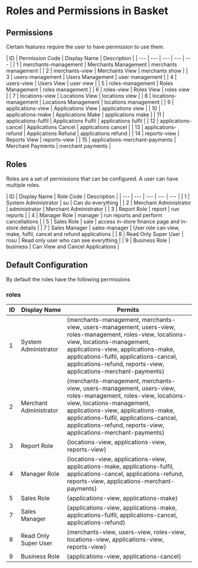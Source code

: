# Roles and Permissions in Basket

## Permissions

Certain features require the user to have permission to use them.

| ID | Permission Code | Display Name | Description |
| --- | --- | --- | --- | --- |
| 1	| merchants-management |	Merchants Management |	merchants management |
| 2 | merchants-view |	Merchants View |	merchants show |
| 3	| users-management |	Users Management |	user management |
| 4	| users-view |	Users View |	user view |
| 5	| roles-management |	Roles Management |	roles management |
| 6	| roles-view |	Roles View |	roles view |
| 7	| locations-view |	Locations View |	locations view |
| 8	| locations-management |	Locations Management |	locations management |
| 9 | applications-view |	Applications View |	applications view |
| 10 | applications-make |	Applications Make |	applications make |
| 11 | applications-fulfil |	Applications Fulfil |	applications fulfil |
| 12 | applications-cancel |	Applications Cancel |	applications cancel |
| 13 | applications-refund |	Applications Refund |	applications refund |
| 14 | reports-view |	Reports View | reports-view |
| 15 | applications-merchant-payments |	Merchant Payments | merchant payments |


## Roles

Roles are a set of permissions that can be configured. A user can have multiple roles.

| ID | Display Name | Role Code | Description |
| --- | --- | --- | --- | --- |
| 1 |	System Administrator |	su |	Can do everything |
| 2 |	Merchant Administrator |	administrator |	Merchant Administrator |
| 3 |	Report Role |	report | run reports |
| 4 |	Manager Role |	manager |	run reports and perform cancellations |
| 5 |	Sales Role |	sale |	access in-store finance page and in-store details |
| 7 |	Sales Manager |	sales-manager |	User role can view, make, fulfil, cancel and refund applications |
| 8 |	Read Only Super User | rosu |	Read only user who can see everything |
| 9 |	Business Role |	business | Can View and Cancel Applications |

## Default Configuration
By default the roles have the following permissions

### roles

| ID | Display Name | Permits
| --- | --- | --- |
| 1 |	System Administrator | {merchants-management, merchants-view, users-management, users-view, roles-management, roles-view, locations-view, locations-management, applications-view, applications-make, applications-fulfil, applications-cancel, applications-refund, reports-view, applications-merchant-payments} |
| 2 |	Merchant Administrator | {merchants-management, merchants-view, users-management, users-view, roles-management, roles-view, locations-view, locations-management, applications-view, applications-make, applications-fulfil, applications-cancel, applications-refund, reports-view, applications-merchant-payments} |
| 3 |	Report Role | {locations-view, applications-view, reports-view} |
| 4 |	Manager Role | {locations-view, applications-view, applications-make, applications-fulfil, applications-cancel, applications-refund, reports-view, applications-merchant-payments} |
| 5 |	Sales Role | {applications-view, applications-make} |
| 7 |	Sales Manager | {applications-view, applications-make, applications-fulfil, applications-cancel, applications-refund} |
| 8 |	Read Only Super User | {merchants-view, users-view, roles-view, locations-view, applications-view, reports-view} |
| 9 |	Business Role |	{applications-view, applications-cancel} |
